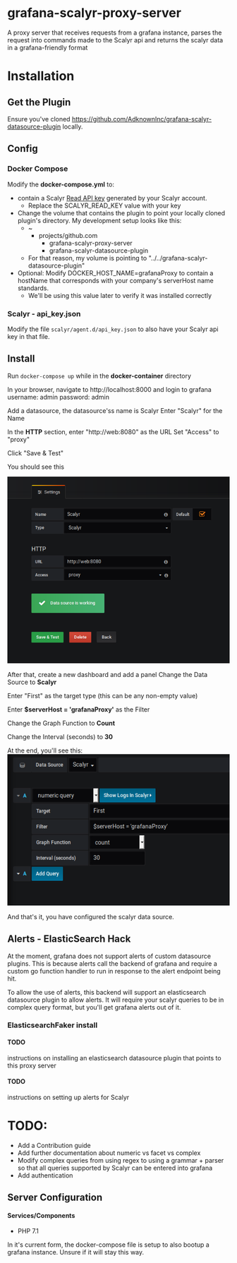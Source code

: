 # grafana-scalyr-proxy-server
A proxy server that receives requests from a grafana instance, parses the request into commands made to the Scalyr api and returns the scalyr data in a grafana-friendly format

# Installation
## Get the Plugin
Ensure you've cloned https://github.com/AdknownInc/grafana-scalyr-datasource-plugin locally. 

## Config
### Docker Compose
Modify the **docker-compose.yml** to:
 - contain a Scalyr [Read API key](https://www.scalyr.com/keys) generated by your Scalyr account.
    - Replace the SCALYR_READ_KEY value with your key
 - Change the volume that contains the plugin to point your locally cloned plugin's directory. My development setup looks like this: 
    - ~
        - projects/github.com
            - grafana-scalyr-proxy-server
            - grafana-scalyr-datasource-plugin
    - For that reason, my volume is pointing to "../../grafana-scalyr-datasource-plugin"
 - Optional: Modify DOCKER_HOST_NAME=grafanaProxy to contain a hostName that corresponds with your company's serverHost name standards.
    - We'll be using this value later to verify it was installed correctly 

### Scalyr - api_key.json
Modify the file `scalyr/agent.d/api_key.json` to also have your Scalyr api key in that file.
 
## Install
Run `docker-compose up` while in the **docker-container** directory

In your browser, navigate to http://localhost:8000 and login to grafana
username: admin
password: admin

Add a datasource, the datasource'ss name is Scalyr
Enter "Scalyr" for the Name

In the **HTTP** section, enter "http://web:8080" as the URL
Set "Access" to "proxy"

Click "Save & Test"

You should see this

![Plugin Configured Screenshot](https://raw.githubusercontent.com/AdknownInc/grafana-scalyr-proxy-server/master/imgs/ScalyrDatasource.png)

After that, create a new dashboard and add a panel
Change the Data Source to **Scalyr**

Enter "First" as the target type (this can be any non-empty value)

Enter **$serverHost = 'grafanaProxy'** as the Filter

Change the Graph Function to **Count**

Change the Interval (seconds) to **30**

At the end, you'll see this:   
![First Graph Config](https://raw.githubusercontent.com/AdknownInc/grafana-scalyr-proxy-server/master/imgs/GrafanaScalyrFirstGraphConfig.png)

And that's it, you have configured the scalyr data source.

## Alerts - ElasticSearch Hack

At the moment, grafana does not support alerts of custom datasource plugins. This is because alerts call the backend of grafana and require a custom go function handler to run in response to the alert endpoint being hit.

To allow the use of alerts, this backend will support an elasticsearch datasource plugin to allow alerts. It will require your scalyr queries to be in complex query format, but you'll get grafana alerts out of it.

### ElasticsearchFaker install

#### TODO
instructions on installing an elasticsearch datasource plugin that points to this proxy server

#### TODO
instructions on setting up alerts for Scalyr 

# TODO:
* Add a Contribution guide
* Add further documentation about numeric vs facet vs complex
* Modify complex queries from using regex to using a grammar + parser so that all queries supported by Scalyr can be entered into grafana
* Add authentication
  

## Server Configuration

#### Services/Components

* PHP 7.1

In it's current form, the docker-compose file is setup to also bootup a grafana instance. Unsure if it will stay this way.
